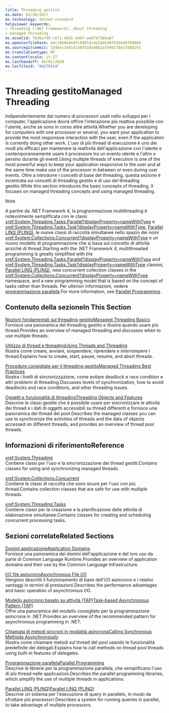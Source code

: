 ```yaml
---
title: Threading gestito
ms.date: 03/30/2017
ms.technology: dotnet-standard
helpviewer_keywords:
- threading [.NET Framework], about threading
- managed threading
ms.assetid: 7b46a7d9-c6f1-46d1-a947-ae97471bba87
ms.openlocfilehash: e4c19b664e8fc040fdc4a284b30f6104d676088d
ms.sourcegitcommit: 33deec3e814238fb18a49b2a7e89278e27888291
ms.translationtype: MT
ms.contentlocale: it-IT
ms.lasthandoff: 06/02/2020
ms.locfileid: "84279154"
---
```

# <a name="managed-threading"></a><span data-ttu-id="6de65-102">Threading gestito</span><span class="sxs-lookup"><span data-stu-id="6de65-102">Managed Threading</span></span>
<span data-ttu-id="6de65-103">Indipendentemente dal numero di processori usati nello sviluppo per i computer, l'applicazione dovrà offrire l'interazione più reattiva possibile con l'utente, anche se sono in corso altre attività.</span><span class="sxs-lookup"><span data-stu-id="6de65-103">Whether you are developing for computers with one processor or several, you want your application to provide the most responsive interaction with the user, even if the application is currently doing other work.</span></span> <span data-ttu-id="6de65-104">L'uso di più thread di esecuzione è uno dei modi più efficaci per mantenere la reattività dell'applicazione con l'utente e contemporaneamente usare il processore tra un evento utente e l'altro o persino durante gli eventi.</span><span class="sxs-lookup"><span data-stu-id="6de65-104">Using multiple threads of execution is one of the most powerful ways to keep your application responsive to the user and at the same time make use of the processor in between or even during user events.</span></span> <span data-ttu-id="6de65-105">Oltre a introdurre i concetti di base del threading, questa sezione è incentrata sui concetti di threading gestito e di uso del threading gestito.</span><span class="sxs-lookup"><span data-stu-id="6de65-105">While this section introduces the basic concepts of threading, it focuses on managed threading concepts and using managed threading.</span></span>  
  
> [!NOTE]
> <span data-ttu-id="6de65-106">A partire da .NET Framework 4, la programmazione multithreading è notevolmente semplificata con le classi <xref:System.Threading.Tasks.Parallel?displayProperty=nameWithType> e <xref:System.Threading.Tasks.Task?displayProperty=nameWithType>, [Parallel LINQ (PLINQ)](../parallel-programming/introduction-to-plinq.md), le nuove classi di raccolta simultanee nello spazio dei nomi <xref:System.Collections.Concurrent?displayProperty=nameWithType> e un nuovo modello di programmazione che si basa sul concetto di attività anziché di thread.</span><span class="sxs-lookup"><span data-stu-id="6de65-106">Starting with the .NET Framework 4, multithreaded programming is greatly simplified with the <xref:System.Threading.Tasks.Parallel?displayProperty=nameWithType> and <xref:System.Threading.Tasks.Task?displayProperty=nameWithType> classes, [Parallel LINQ (PLINQ)](../parallel-programming/introduction-to-plinq.md), new concurrent collection classes in the <xref:System.Collections.Concurrent?displayProperty=nameWithType> namespace, and a new programming model that is based on the concept of tasks rather than threads.</span></span> <span data-ttu-id="6de65-107">Per ulteriori informazioni, vedere [programmazione parallela](../parallel-programming/index.md).</span><span class="sxs-lookup"><span data-stu-id="6de65-107">For more information, see [Parallel Programming](../parallel-programming/index.md).</span></span>  
  
## <a name="in-this-section"></a><span data-ttu-id="6de65-108">Contenuto della sezione</span><span class="sxs-lookup"><span data-stu-id="6de65-108">In This Section</span></span>  
 [<span data-ttu-id="6de65-109">Nozioni fondamentali sul threading gestito</span><span class="sxs-lookup"><span data-stu-id="6de65-109">Managed Threading Basics</span></span>](managed-threading-basics.md)  
 <span data-ttu-id="6de65-110">Fornisce una panoramica del threading gestito e illustra quando usare più thread.</span><span class="sxs-lookup"><span data-stu-id="6de65-110">Provides an overview of managed threading and discusses when to use multiple threads.</span></span>  
  
 [<span data-ttu-id="6de65-111">Utilizzo di thread e threading</span><span class="sxs-lookup"><span data-stu-id="6de65-111">Using Threads and Threading</span></span>](using-threads-and-threading.md)  
 <span data-ttu-id="6de65-112">Illustra come creare, avviare, sospendere, riprendere e interrompere i thread.</span><span class="sxs-lookup"><span data-stu-id="6de65-112">Explains how to create, start, pause, resume, and abort threads.</span></span>  
  
 [<span data-ttu-id="6de65-113">Procedure consigliate per il threading gestito</span><span class="sxs-lookup"><span data-stu-id="6de65-113">Managed Threading Best Practices</span></span>](managed-threading-best-practices.md)  
 <span data-ttu-id="6de65-114">Illustra i livelli di sincronizzazione, come evitare deadlock e race condition e altri problemi di threading.</span><span class="sxs-lookup"><span data-stu-id="6de65-114">Discusses levels of synchronization, how to avoid deadlocks and race conditions, and other threading issues.</span></span>  
  
 [<span data-ttu-id="6de65-115">Oggetti e funzionalità di threading</span><span class="sxs-lookup"><span data-stu-id="6de65-115">Threading Objects and Features</span></span>](threading-objects-and-features.md)  
 <span data-ttu-id="6de65-116">Descrive le classi gestite che è possibile usare per sincronizzare le attività dei thread e i dati di oggetti accessibili su thread differenti e fornisce una panoramica dei thread del pool.</span><span class="sxs-lookup"><span data-stu-id="6de65-116">Describes the managed classes you can use to synchronize the activities of threads and the data of objects accessed on different threads, and provides an overview of thread pool threads.</span></span>  
  
## <a name="reference"></a><span data-ttu-id="6de65-117">Informazioni di riferimento</span><span class="sxs-lookup"><span data-stu-id="6de65-117">Reference</span></span>  
 <xref:System.Threading>  
 <span data-ttu-id="6de65-118">Contiene classi per l'uso e la sincronizzazione dei thread gestiti.</span><span class="sxs-lookup"><span data-stu-id="6de65-118">Contains classes for using and synchronizing managed threads.</span></span>  
  
 <xref:System.Collections.Concurrent>  
 <span data-ttu-id="6de65-119">Contiene le classi di raccolta che sono sicure per l'uso con più thread.</span><span class="sxs-lookup"><span data-stu-id="6de65-119">Contains collection classes that are safe for use with multiple threads.</span></span>  
  
 <xref:System.Threading.Tasks>  
 <span data-ttu-id="6de65-120">Contiene classi per la creazione e la pianificazione delle attività di elaborazione simultanee.</span><span class="sxs-lookup"><span data-stu-id="6de65-120">Contains classes for creating and scheduling concurrent processing tasks.</span></span>  
  
## <a name="related-sections"></a><span data-ttu-id="6de65-121">Sezioni correlate</span><span class="sxs-lookup"><span data-stu-id="6de65-121">Related Sections</span></span>  
 [<span data-ttu-id="6de65-122">Domini applicazione</span><span class="sxs-lookup"><span data-stu-id="6de65-122">Application Domains</span></span>](../../framework/app-domains/application-domains.md)  
 <span data-ttu-id="6de65-123">Fornisce una panoramica dei domini dell'applicazione e del loro uso da parte di Common Language Runtime.</span><span class="sxs-lookup"><span data-stu-id="6de65-123">Provides an overview of application domains and their use by the Common Language Infrastructure.</span></span>  
  
 [<span data-ttu-id="6de65-124">I/O file asincrono</span><span class="sxs-lookup"><span data-stu-id="6de65-124">Asynchronous File I/O</span></span>](../io/asynchronous-file-i-o.md)  
 <span data-ttu-id="6de65-125">Vengono descritti il funzionamento di base dell'I/O asincrono e i relativi vantaggi in termini di prestazioni.</span><span class="sxs-lookup"><span data-stu-id="6de65-125">Describes the performance advantages and basic operation of asynchronous I/O.</span></span>  
  
 [<span data-ttu-id="6de65-126">Modello asincrono basato su attività (TAP)</span><span class="sxs-lookup"><span data-stu-id="6de65-126">Task-based Asynchronous Pattern (TAP)</span></span>](../asynchronous-programming-patterns/task-based-asynchronous-pattern-tap.md)  
 <span data-ttu-id="6de65-127">Offre una panoramica del modello consigliato per la programmazione asincrona in .NET.</span><span class="sxs-lookup"><span data-stu-id="6de65-127">Provides an overview of the recommended pattern for asynchronous programming in .NET.</span></span>  
  
 [<span data-ttu-id="6de65-128">Chiamata di metodi sincroni in modalità asincrona</span><span class="sxs-lookup"><span data-stu-id="6de65-128">Calling Synchronous Methods Asynchronously</span></span>](../asynchronous-programming-patterns/calling-synchronous-methods-asynchronously.md)  
 <span data-ttu-id="6de65-129">Illustra come chiamare metodi sul thread del pool usando le funzionalità predefinite dei delegati.</span><span class="sxs-lookup"><span data-stu-id="6de65-129">Explains how to call methods on thread pool threads using built-in features of delegates.</span></span>  
  
 [<span data-ttu-id="6de65-130">Programmazione parallela</span><span class="sxs-lookup"><span data-stu-id="6de65-130">Parallel Programming</span></span>](../parallel-programming/index.md)  
 <span data-ttu-id="6de65-131">Descrive le librerie per la programmazione parallela, che semplificano l'uso di più thread nelle applicazioni.</span><span class="sxs-lookup"><span data-stu-id="6de65-131">Describes the parallel programming libraries, which simplify the use of multiple threads in applications.</span></span>  
  
 [<span data-ttu-id="6de65-132">Parallel LINQ (PLINQ)</span><span class="sxs-lookup"><span data-stu-id="6de65-132">Parallel LINQ (PLINQ)</span></span>](../parallel-programming/introduction-to-plinq.md)  
 <span data-ttu-id="6de65-133">Descrive un sistema per l'esecuzione di query in parallelo, in modo da sfruttare più processori.</span><span class="sxs-lookup"><span data-stu-id="6de65-133">Describes a system for running queries in parallel, to take advantage of multiple processors.</span></span>
